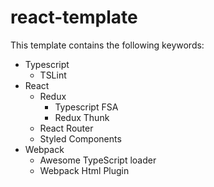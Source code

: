 # react-template
This template contains the following keywords:

- Typescript
    - TSLint
- React
    - Redux
        - Typescript FSA
        - Redux Thunk
    - React Router
    - Styled Components
- Webpack
    - Awesome TypeScript loader
    - Webpack Html Plugin
